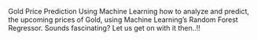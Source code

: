 Gold Price Prediction Using Machine Learning
how to analyze and predict, the upcoming prices of Gold, using Machine Learning’s Random Forest Regressor. Sounds fascinating? Let us get on with it then..!!

